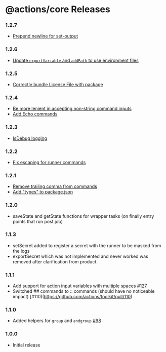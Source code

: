 # @actions/core Releases

### 1.2.7
- [Prepend newline for set-output](https://github.com/actions/toolkit/pull/772)

### 1.2.6
- [Update `exportVariable` and `addPath` to use environment files](https://github.com/actions/toolkit/pull/571)

### 1.2.5
- [Correctly bundle License File with package](https://github.com/actions/toolkit/pull/548)

### 1.2.4
- [Be more lenient in accepting non-string command inputs](https://github.com/actions/toolkit/pull/405)
- [Add Echo commands](https://github.com/actions/toolkit/pull/411)

### 1.2.3

- [IsDebug logging](README.md#logging)

### 1.2.2

- [Fix escaping for runner commands](https://github.com/actions/toolkit/pull/302)

### 1.2.1

- [Remove trailing comma from commands](https://github.com/actions/toolkit/pull/263)
- [Add \"types\" to package.json](https://github.com/actions/toolkit/pull/221)

### 1.2.0

- saveState and getState functions for wrapper tasks (on finally entry points that run post job)

### 1.1.3 

- setSecret added to register a secret with the runner to be masked from the logs
- exportSecret which was not implemented and never worked was removed after clarification from product.

### 1.1.1

- Add support for action input variables with multiple spaces [#127](https://github.com/actions/toolkit/issues/127)
- Switched ## commands to :: commands (should have no noticeable impact) [#110)(https://github.com/actions/toolkit/pull/110)

### 1.1.0

- Added helpers for `group` and `endgroup` [#98](https://github.com/actions/toolkit/pull/98)

### 1.0.0

- Initial release
